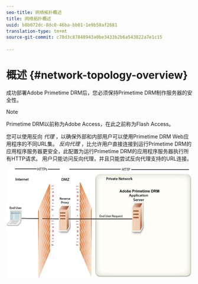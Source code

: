 ```yaml
---
seo-title: 网络拓扑概述
title: 网络拓扑概述
uuid: b8b072dc-8dc0-46ba-bb01-1e9b58af2681
translation-type: tm+mt
source-git-commit: c78d3c87848943a0be3433b2b6a543822a7e1c15

---
```



# 概述 {#network-topology-overview}

成功部署Adobe Primetime DRM后，您必须保持Primetime DRM制作服务器的安全性。

>[!NOTE]
>
>Primetime DRM以前称为Adobe Access，在此之前称为Flash Access。

您可以使用反向 *代理* ，以确保外部和内部用户可以使用Primetime DRM Web应用程序的不同URL集。 *反向代理* ，比允许用户直接连接到运行Primetime DRM的应用程序服务器更安全，此配置为运行Primetime DRM的应用程序服务器执行所有HTTP请求。 用户只能访问反向代理，并且只能尝试反向代理支持的URL连接。

<!--<a id="fig_8083A8C794B646CD87985EC891B60663"></a>-->

![](assets/AdobeAccess_4_SecureDeployment.png)